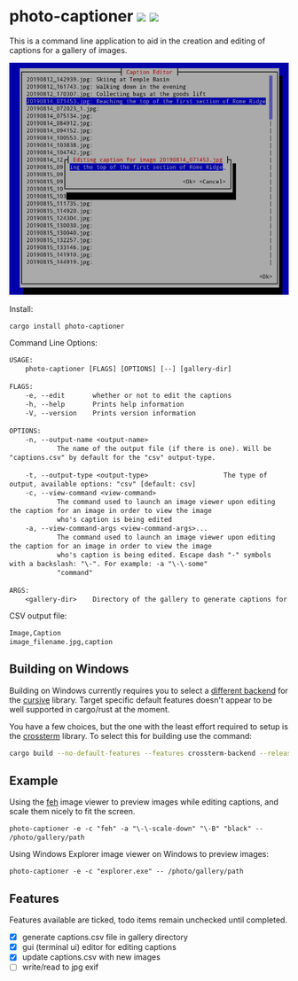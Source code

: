 # photo-captioner [![](http://meritbadge.herokuapp.com/photo-captioner)](https://crates.io/crates/photo-captioner) [![](https://img.shields.io/github/license/kellpossible/photo-captioner)](https://github.com/kellpossible/photo-captioner/blob/master/LICENSE.txt)

This is a command line application to aid in the creation and editing of captions for a gallery of images.

![edit menu screenshot](screenshots/edit_menu.png)

Install:
```
cargo install photo-captioner
```

Command Line Options:
```
USAGE:
    photo-captioner [FLAGS] [OPTIONS] [--] [gallery-dir]

FLAGS:
    -e, --edit       whether or not to edit the captions
    -h, --help       Prints help information
    -V, --version    Prints version information

OPTIONS:
    -n, --output-name <output-name>
            The name of the output file (if there is one). Will be "captions.csv" by default for the "csv" output-type.

    -t, --output-type <output-type>                   The type of output, available options: "csv" [default: csv]
    -c, --view-command <view-command>
            The command used to launch an image viewer upon editing the caption for an image in order to view the image
            who's caption is being edited
    -a, --view-command-args <view-command-args>...
            The command used to launch an image viewer upon editing the caption for an image in order to view the image
            who's caption is being edited. Escape dash "-" symbols with a backslash: "\-". For example: -a "\-\-some"
            "command"

ARGS:
    <gallery-dir>    Directory of the gallery to generate captions for
```

CSV output file:
```csv
Image,Caption
image_filename.jpg,caption
```

## Building on Windows

Building on Windows currently requires you to select a [different backend](https://github.com/gyscos/cursive/wiki/Backends) for the [cursive](https://github.com/gyscos/cursive) library. Target specific default features doesn't appear to be well supported in cargo/rust at the moment.

You have a few choices, but the one with the least effort required to setup is the [crossterm](https://github.com/TimonPost/crossterm) library. To select this for building use the command:

```sh
cargo build --no-default-features --features crossterm-backend --release
```

## Example

Using the [feh](https://feh.finalrewind.org/) image viewer to preview images while editing captions, and scale them nicely to fit the screen.

```
photo-captioner -e -c "feh" -a "\-\-scale-down" "\-B" "black" -- /photo/gallery/path
```

Using Windows Explorer image viewer on Windows to preview images:

```
photo-captioner -e -c "explorer.exe" -- /photo/gallery/path
```

## Features

Features available are ticked, todo items remain unchecked until completed.

 - [x] generate captions.csv file in gallery directory
 - [x] gui (terminal ui) editor for editing captions
 - [x] update captions.csv with new images
 - [ ] write/read to jpg exif